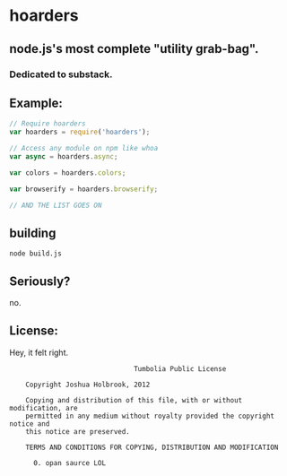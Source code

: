 # hoarders

## node.js's most complete "utility grab-bag".
### Dedicated to substack.

## Example:

```js
// Require hoarders
var hoarders = require('hoarders');

// Access any module on npm like whoa
var async = hoarders.async;

var colors = hoarders.colors;

var browserify = hoarders.browserify;

// AND THE LIST GOES ON
```

## building

    node build.js

## Seriously?

no.

## License:

Hey, it felt right.

```
                               Tumbolia Public License
 
    Copyright Joshua Holbrook, 2012 
 
    Copying and distribution of this file, with or without modification, are
    permitted in any medium without royalty provided the copyright notice and
    this notice are preserved.
 
    TERMS AND CONDITIONS FOR COPYING, DISTRIBUTION AND MODIFICATION
 
      0. opan saurce LOL
```
